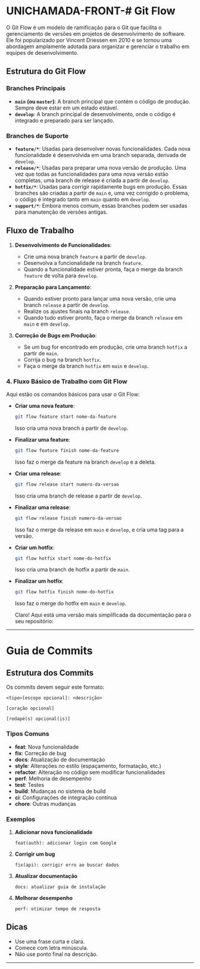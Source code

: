 ﻿# UNICHAMADA-FRONT-# Git Flow

O Git Flow é um modelo de ramificação para o Git que facilita o gerenciamento de versões em projetos de desenvolvimento de software. Ele foi popularizado por Vincent Driessen em 2010 e se tornou uma abordagem amplamente adotada para organizar e gerenciar o trabalho em equipes de desenvolvimento.

## Estrutura do Git Flow

### Branches Principais

- **`main` (ou `master`)**: A branch principal que contém o código de produção. Sempre deve estar em um estado estável.
- **`develop`**: A branch principal de desenvolvimento, onde o código é integrado e preparado para ser lançado.

### Branches de Suporte

- **`feature/*`**: Usadas para desenvolver novas funcionalidades. Cada nova funcionalidade é desenvolvida em uma branch separada, derivada de `develop`.
- **`release/*`**: Usadas para preparar uma nova versão de produção. Uma vez que todas as funcionalidades para uma nova versão estão completas, uma branch de release é criada a partir de `develop`.
- **`hotfix/*`**: Usadas para corrigir rapidamente bugs em produção. Essas branches são criadas a partir de `main` e, uma vez corrigido o problema, o código é integrado tanto em `main` quanto em `develop`.
- **`support/*`**: Embora menos comum, essas branches podem ser usadas para manutenção de versões antigas.

## Fluxo de Trabalho

1. **Desenvolvimento de Funcionalidades**:
   - Crie uma nova branch `feature` a partir de `develop`.
   - Desenvolva a funcionalidade na branch `feature`.
   - Quando a funcionalidade estiver pronta, faça o merge da branch `feature` de volta para `develop`.

2. **Preparação para Lançamento**:
   - Quando estiver pronto para lançar uma nova versão, crie uma branch `release` a partir de `develop`.
   - Realize os ajustes finais na branch `release`.
   - Quando tudo estiver pronto, faça o merge da branch `release` em `main` e em `develop`.

3. **Correção de Bugs em Produção**:
   - Se um bug for encontrado em produção, crie uma branch `hotfix` a partir de `main`.
   - Corrija o bug na branch `hotfix`.
   - Faça o merge da branch `hotfix` em `main` e `develop`.


### 4. Fluxo Básico de Trabalho com Git Flow
Aqui estão os comandos básicos para usar o Git Flow:
- **Criar uma nova feature**:
  ```bash
  git flow feature start nome-da-feature
  ```
  Isso cria uma nova branch a partir de `develop`.
- **Finalizar uma feature**:
  ```bash
  git flow feature finish nome-da-feature
  ```
  Isso faz o merge da feature na branch `develop` e a deleta.
- **Criar uma release**:
  ```bash
  git flow release start numero-da-versao
  ```
  Isso cria uma branch de release a partir de `develop`.
- **Finalizar uma release**:
  ```bash
  git flow release finish numero-da-versao
  ```
  Isso faz o merge da release em `main` e `develop`, e cria uma tag para a versão.
- **Criar um hotfix**:
  ```bash
  git flow hotfix start nome-do-hotfix
  ```
  Isso cria uma branch de hotfix a partir de `main`.
- **Finalizar um hotfix**:
  ```bash
  git flow hotfix finish nome-do-hotfix
  ```
  Isso faz o merge do hotfix em `main` e `develop`.

  Claro! Aqui está uma versão mais simplificada da documentação para o seu repositório:

---

# Guia de Commits

## Estrutura dos Commits

Os commits devem seguir este formato:

```
<tipo>[escopo opcional]: <descrição>

[coração opcional]

[rodapé(s) opcional(is)]
```

### Tipos Comuns

- **feat**: Nova funcionalidade
- **fix**: Correção de bug
- **docs**: Atualização de documentação
- **style**: Alterações no estilo (espaçamento, formatação, etc.)
- **refactor**: Alteração no código sem modificar funcionalidades
- **perf**: Melhoria de desempenho
- **test**: Testes
- **build**: Mudanças no sistema de build
- **ci**: Configurações de integração contínua
- **chore**: Outras mudanças

### Exemplos

1. **Adicionar nova funcionalidade**

   ```
   feat(auth): adicionar login com Google
   ```

2. **Corrigir um bug**

   ```
   fix(api): corrigir erro ao buscar dados
   ```

3. **Atualizar documentação**

   ```
   docs: atualizar guia de instalação
   ```

4. **Melhorar desempenho**

   ```
   perf: otimizar tempo de resposta
   ```

## Dicas

- Use uma frase curta e clara.
- Comece com letra minúscula.
- Não use ponto final na descrição.

---



